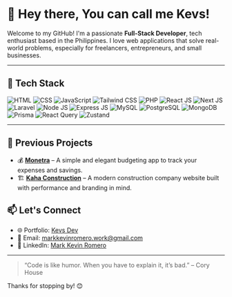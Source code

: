 # 👋 Hey there, You can call me Kevs!

Welcome to my GitHub! I'm a passionate **Full-Stack Developer**, tech enthusiast based in the Philippines. I love web applications that solve real-world problems, especially for freelancers, entrepreneurs, and small businesses.

---

## 🧰 Tech Stack

![HTML](https://img.shields.io/badge/HTML5-E34F26?style=flat-square&logo=html5&logoColor=fff)
![CSS](https://img.shields.io/badge/CSS3-1572B6?style=flat-square&logo=css3&logoColor=fff)
![JavaScript](https://img.shields.io/badge/JavaScript-F7DF1E?style=flat-square&logo=javascript&logoColor=000)
![Tailwind CSS](https://img.shields.io/badge/Tailwind_CSS-38B2AC?style=flat-square&logo=tailwind-css&logoColor=fff)
![PHP](https://img.shields.io/badge/PHP-777BB4?style=flat-square&logo=php&logoColor=fff)
![React JS](https://img.shields.io/badge/React_JS-61DAFB?style=flat-square&logo=react&logoColor=000)
![Next JS](https://img.shields.io/badge/Next_JS-000000?style=flat-square&logo=nextdotjs&logoColor=fff)
![Laravel](https://img.shields.io/badge/Laravel-FF2D20?style=flat-square&logo=laravel&logoColor=fff)
![Node JS](https://img.shields.io/badge/Node_JS-339933?style=flat-square&logo=nodedotjs&logoColor=fff)
![Express JS](https://img.shields.io/badge/Express_JS-000000?style=flat-square&logo=express&logoColor=fff)
![MySQL](https://img.shields.io/badge/MySQL-4479A1?style=flat-square&logo=mysql&logoColor=fff)
![PostgreSQL](https://img.shields.io/badge/PostgreSQL-4169E1?style=flat-square&logo=postgresql&logoColor=fff)
![MongoDB](https://img.shields.io/badge/MongoDB-47A248?style=flat-square&logo=mongodb&logoColor=fff)
![Prisma](https://img.shields.io/badge/Prisma-2D3748?style=flat-square&logo=prisma&logoColor=fff)
![React Query](https://img.shields.io/badge/React_Query-FF4154?style=flat-square&logo=react-query&logoColor=fff)
![Zustand](https://img.shields.io/badge/Zustand-000000?style=flat-square&logoColor=white)

---

## 🧪 Previous Projects

- 💰 [**Monetra**](https://monetra.vercel.app) – A simple and elegant budgeting app to track your expenses and savings.  
- 🏗️ [**Kaha Construction**](https://kahaconstruction.com) – A modern construction company website built with performance and branding in mind.

## 📫 Let's Connect

- 🌐 Portfolio: [Kevs Dev](https://kevsuxdev.vercel.app)  
- 📩 Email: markkevinromero.work@gmail.com  
- 💼 LinkedIn: [Mark Kevin Romero](https://www.linkedin.com/in/mark-kevin-romero-6951a3284)

---

> “Code is like humor. When you have to explain it, it’s bad.” – Cory House

Thanks for stopping by! 😊
